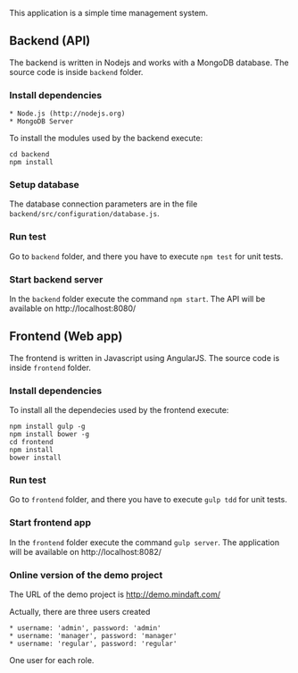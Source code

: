 This application is a simple time management system.

## Backend (API)
The backend is written in Nodejs and works with a MongoDB database. The source code is inside `backend` folder.

### Install dependencies
    * Node.js (http://nodejs.org)
    * MongoDB Server

To install the modules used by the backend execute:
```
cd backend
npm install
```

### Setup database
The database connection parameters are in the file `backend/src/configuration/database.js`.

### Run test
Go to `backend` folder, and there you have to execute `npm test` for unit tests.

### Start backend server
In the `backend` folder execute the command `npm start`. The API will be available on http://localhost:8080/

## Frontend (Web app)
The frontend is written in Javascript using AngularJS. The source code is inside `frontend` folder.

### Install dependencies
To install all the dependecies used by the frontend execute:
```
npm install gulp -g
npm install bower -g
cd frontend
npm install
bower install
```

### Run test
Go to `frontend` folder, and there you have to execute `gulp tdd` for unit tests.

### Start frontend app
In the `frontend` folder execute the command `gulp server`. The application will be available on http://localhost:8082/


### Online version of the demo project
The URL of the demo project is http://demo.mindaft.com/

Actually, there are three users created

    * username: 'admin', password: 'admin'
    * username: 'manager', password: 'manager'
    * username: 'regular', password: 'regular'

One user for each role.
